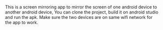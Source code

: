 This is a screen mirroring app to mirror the screen of one android device to another android device, You can clone the project, build it on android studio and run the apk. Make sure the two devices are on same wifi network for the app to work.
